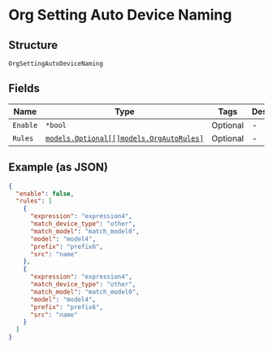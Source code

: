 
# Org Setting Auto Device Naming

## Structure

`OrgSettingAutoDeviceNaming`

## Fields

| Name | Type | Tags | Description |
|  --- | --- | --- | --- |
| `Enable` | `*bool` | Optional | - |
| `Rules` | [`models.Optional[[]models.OrgAutoRules]`](../../doc/models/org-auto-rules.md) | Optional | - |

## Example (as JSON)

```json
{
  "enable": false,
  "rules": [
    {
      "expression": "expression4",
      "match_device_type": "other",
      "match_model": "match_model0",
      "model": "model4",
      "prefix": "prefix6",
      "src": "name"
    },
    {
      "expression": "expression4",
      "match_device_type": "other",
      "match_model": "match_model0",
      "model": "model4",
      "prefix": "prefix6",
      "src": "name"
    }
  ]
}
```

